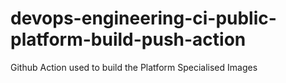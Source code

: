 # devops-engineering-ci-public-platform-build-push-action
Github Action used to build the Platform Specialised Images
